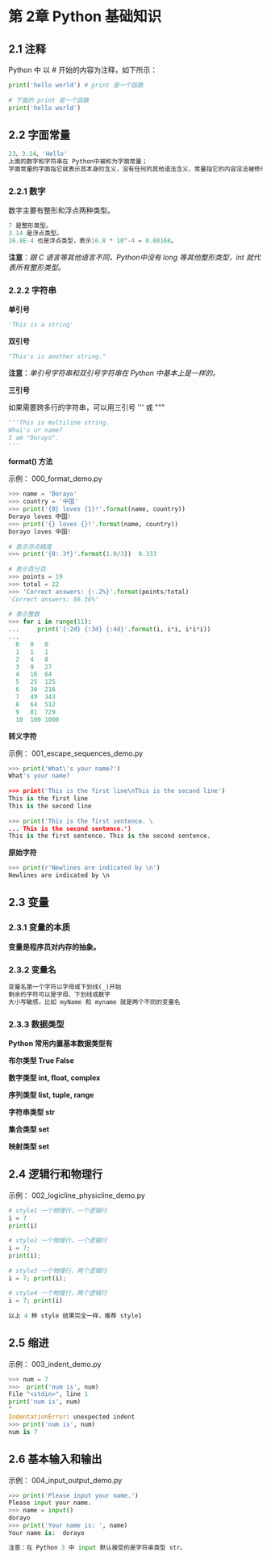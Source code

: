 # 第 2章	 Python 基础知识

## 2.1 注释

Python 中 以 # 开始的内容为注释，如下所示：

```python
print('hello world') # print 是一个函数 
  
# 下面的 print 是一个函数  
print('hello world')
```

## 2.2 字面常量

```python
23、3.14、'Hello'  
上面的数字和字符串在 Python中被称为字面常量；  
字面常量的字面指它就表示其本身的含义，没有任何的其他语法含义，常量指它的内容没法被修改。
```

### 2.2.1 数字

数字主要有整形和浮点两种类型。

```python
7 是整形类型。
3.14 是浮点类型。  
16.8E-4 也是浮点类型，表示16.8 * 10^-4 = 0.00168。
```

**注意**：*跟 C 语言等其他语言不同，Python中没有 long 等其他整形类型，int 就代表所有整形类型。*

### 2.2.2 字符串

**单引号**

```python
'This is a string'
```

**双引号**

```python
"This's is another string."
```

**注意**：*单引号字符串和双引号字符串在 Python 中基本上是一样的。*

**三引号**

如果需要跨多行的字符串，可以用三引号 ''' 或 """

```python
'''This is multiline string.  
Whai's ur name?  
I am "Dorayo".  
'''
```

**format() 方法**

示例： 000_format_demo.py

```python
>>> name = 'Dorayo'  
>>> country = '中国'  
>>> print('{0} loves {1}!'.format(name, country))  
Dorayo loves 中国!  
>>> print('{} loves {}!'.format(name, country))  
Dorayo loves 中国!
   
# 表示浮点精度  
>>> print('{0:.3f}'.format(1.0/3))  0.333
   
# 表示百分百  
>>> points = 19  
>>> total = 22  
>>> 'Correct answers: {:.2%}'.format(points/total)  
'Correct answers: 86.36%' 
  
# 表示整数  
>>> for i in range(11):  
...     print('{:2d} {:3d} {:4d}'.format(i, i*i, i*i*i))  
...   
  0   0   0   
  1   1   1   
  2   4   8   
  3   9   27   
  4   16  64   
  5   25  125   
  6   36  216   
  7   49  343   
  8   64  512   
  9   81  729  
  10  100 1000
```

**转义字符**

示例： 001_escape_sequences_demo.py

```python
>>> print('What\'s your name?')  
What's your name? 
  
>>> print('This is the first line\nThis is the second line')  
This is the first line  
This is the second line 
  
>>> print('This is the first sentence. \  
... This is the second sentence.')  
This is the first sentence. This is the second sentence.
```

**原始字符**

```python
>>> print(r'Newlines are indicated by \n')  
Newlines are indicated by \n
```

## 2.3 变量

### 2.3.1 变量的本质

**变量是程序员对内存的抽象。**

### 2.3.2 变量名

```python
变量名第一个字符以字母或下划线(_)开始  
剩余的字符可以是字母、下划线或数字  
大小写敏感，比如 myName 和 myname 就是两个不同的变量名
```

### 2.3.3 数据类型

**Python 常用内置基本数据类型有**

**布尔类型 True False**

**数字类型 int, float, complex**

**序列类型 list, tuple, range**

**字符串类型 str**

**集合类型 set**

**映射类型 set**

## 2.4 逻辑行和物理行

示例： 002_logicline_physicline_demo.py

```python
# style1 一个物理行，一个逻辑行  
i = 7  
print(i)
   
# style2 一个物理行，一个逻辑行  
i = 7;  
print(i);
   
# style3 一个物理行，两个逻辑行  
i = 7; print(i);
   
# style4 一个物理行，两个逻辑行  
i = 7; print(i)
   
以上 4 种 style 结果完全一样，推荐 style1
```

## 2.5 缩进

示例： 003_indent_demo.py

```python
>>> num = 7  
>>>  print('num is', num)    
File "<stdin>", line 1      
print('num is', num)      
^  
IndentationError: unexpected indent  
>>> print('num is', num)  
num is 7
```

## 2.6 基本输入和输出

示例： 004_input_output_demo.py

```python
>>> print('Please input your name.')  
Please input your name.  
>>> name = input()  
dorayo  
>>> print('Your name is: ', name)  
Your name is:  dorayo

注意：在 Python 3 中 input 默认接受的是字符串类型 str。
```




